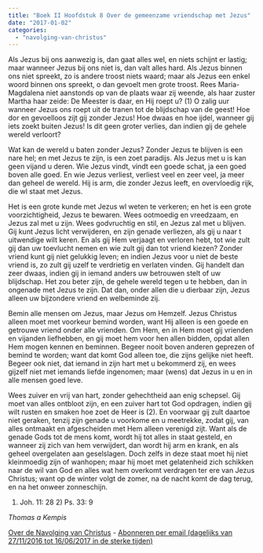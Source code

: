 ```yaml
---
title: "Boek II Hoofdstuk 8 Over de gemeenzame vriendschap met Jezus"
date: "2017-01-02"
categories: 
  - "navolging-van-christus"
---
```


Als Jezus bij ons aanwezig is, dan gaat alles wel, en niets schijnt er lastig; maar wanneer Jezus bij ons niet is, dan valt alles hard. Als Jezus binnen ons niet spreekt, zo is andere troost niets waard; maar als Jezus een enkel woord binnen ons spreekt, o dan gevoelt men grote troost. Rees Maria-Magdalena niet aanstonds op van de plaats waar zij weende, als haar zuster Martha haar zeide: De Meester is daar, en Hij roept u? (1) O zalig uur wanneer Jezus ons roept uit de tranen tot de blijdschap van de geest! Hoe dor en gevoelloos zijt gij zonder Jezus! Hoe dwaas en hoe ijdel, wanneer gij iets zoekt buiten Jezus! Is dit geen groter verlies, dan indien gij de gehele wereld verloort?

Wat kan de wereld u baten zonder Jezus? Zonder Jezus te blijven is een nare hel; en met Jezus te zijn, is een zoet paradijs. Als Jezus met u is kan geen vijand u deren. Wie Jezus vindt, vindt een goede schat, ja een goed boven alle goed. En wie Jezus verliest, verliest veel en zeer veel, ja meer dan geheel de wereld. Hij is arm, die zonder Jezus leeft, en overvloedig rijk, die wl staat met Jezus.

Het is een grote kunde met Jezus wl weten te verkeren; en het is een grote voorzichtigheid, Jezus te bewaren. Wees ootmoedig en vreedzaam, en Jezus zal met u zijn. Wees godvruchtig en stil, en Jezus zal met u blijven. Gij kunt Jezus licht verwijderen, en zijn genade verliezen, als gij u naar t uitwendige wilt keren. En als gij Hem verjaagt en verloren hebt, tot wie zult gij dan uw toevlucht nemen en wie zult gij dan tot vriend kiezen? Zonder vriend kunt gij niet gelukkig leven; en indien Jezus voor u niet de beste vriend is, zo zult gij uzelf te verdrietig en verlaten vinden. Gij handelt dan zeer dwaas, indien gij in iemand anders uw betrouwen stelt of uw blijdschap. Het zou beter zijn, de gehele wereld tegen u te hebben, dan in ongenade met Jezus te zijn. Dat dan, onder allen die u dierbaar zijn, Jezus alleen uw bijzondere vriend en welbeminde zij.

Bemin alle mensen om Jezus, maar Jezus om Hemzelf. Jezus Christus alleen moet met voorkeur bemind worden, want Hij alleen is een goede en getrouwe vriend onder alle vrienden. Om Hem, en in Hem moet gij vrienden en vijanden liefhebben, en gij moet hem voor hen allen bidden, opdat allen Hem mogen kennen en beminnen. Begeer nooit boven anderen geprezen of bemind te worden; want dat komt God alleen toe, die zijns gelijke niet heeft. Begeer ook niet, dat iemand in zijn hart met u bekommerd zij, en wees gijzelf niet met iemands liefde ingenomen; maar (wens) dat Jezus in u en in alle mensen goed leve.

Wees zuiver en vrij van hart, zonder gehechtheid aan enig schepsel. Gij moet van alles ontbloot zijn, en een zuiver hart tot God opdragen, indien gij wilt rusten en smaken hoe zoet de Heer is (2). En voorwaar gij zult daartoe niet geraken, tenzij zijn genade u voorkome en u meetrekke, zodat gij, van alles ontmaakt en afgescheiden met Hem alleen verenigd zijt. Want als de genade Gods tot de mens komt, wordt hij tot alles in staat gesteld, en wanneer zij zich van hem verwijdert, dan wordt hij arm en krank, en als geheel overgelaten aan geselslagen. Doch zelfs in deze staat moet hij niet kleinmoedig zijn of wanhopen; maar hij moet met gelatenheid zich schikken naar de wil van God en alles wat hem overkomt verdragen ter ere van Jezus Christus; want op de winter volgt de zomer, na de nacht komt de dag terug, en na het onweer zonneschijn.

1) Joh. 11: 28 2) Ps. 33: 9

_Thomas a Kempis_

[Over de Navolging van Christus](/blog/de-navolging-van-christus-in-de-sterke-tijden/) - [Abonneren per email (dagelijks van 27/11/2016 tot 16/06/2017 in de sterke tijden)](http://eepurl.com/cg9VGT)
